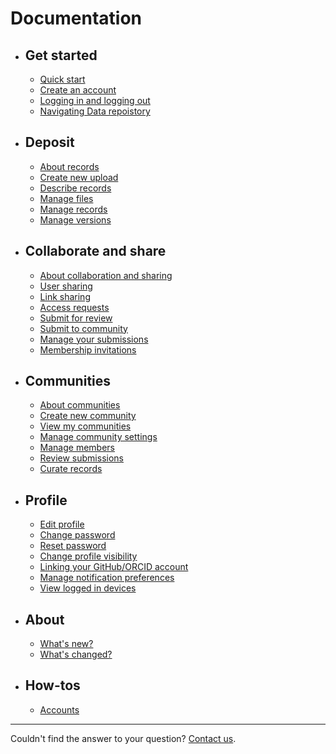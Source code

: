 <!-- markdownlint-disable MD007 -->
# Documentation

<div class="grid cards" markdown>

- ## Get started

    - [Quick start](quick_start.md)
    - [Create an account](#)
    - [Logging in and logging out](#)
    - [Navigating Data repoistory](#)

- ## Deposit

    - [About records](#)
    - [Create new upload](#)
    - [Describe records](#)
    - [Manage files](#)
    - [Manage records](#)
    - [Manage versions](#)

- ## Collaborate and share

    - [About collaboration and sharing](#)
    - [User sharing](#)
    - [Link sharing](#)
    - [Access requests](#)
    - [Submit for review](#)
    - [Submit to community](#)
    - [Manage your submissions](#)
    - [Membership invitations](#)

- ## Communities

    - [About communities](#)
    - [Create new community](#)
    - [View my communities](#)
    - [Manage community settings](#)
    - [Manage members](#)
    - [Review submissions](#)
    - [Curate records](#)

- ## Profile

    - [Edit profile](#)
    - [Change password](#)
    - [Reset password](#)
    - [Change profile visibility](#)
    - [Linking your GitHub/ORCID account](#)
    - [Manage notification preferences](#)
    - [View logged in devices](#)

- ## About

    - [What's new?](#)
    - [What's changed?](#)

- ## How-tos

    - [Accounts](#)

</div>

---

Couldn't find the answer to your question? [Contact us](https://www.kth.se/om/fakta).

